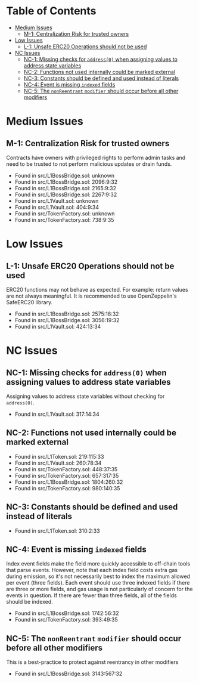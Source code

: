 # Table of Contents

- [Medium Issues](#medium-issues)
  - [M-1: Centralization Risk for trusted owners](#M-1)
- [Low Issues](#low-issues)
  - [L-1: Unsafe ERC20 Operations should not be used](#L-1)
- [NC Issues](#nc-issues)
  - [NC-1: Missing checks for `address(0)` when assigning values to address state variables](#NC-1)
  - [NC-2: Functions not used internally could be marked external](#NC-2)
  - [NC-3: Constants should be defined and used instead of literals](#NC-3)
  - [NC-4: Event is missing `indexed` fields](#NC-4)
  - [NC-5: The `nonReentrant` `modifier` should occur before all other modifiers](#NC-5)


# Medium Issues

<a name="M-1"></a>
## M-1: Centralization Risk for trusted owners

Contracts have owners with privileged rights to perform admin tasks and need to be trusted to not perform malicious updates or drain funds.

- Found in src/L1BossBridge.sol: unknown
- Found in src/L1BossBridge.sol: 2096:9:32
- Found in src/L1BossBridge.sol: 2165:9:32
- Found in src/L1BossBridge.sol: 2267:9:32
- Found in src/L1Vault.sol: unknown
- Found in src/L1Vault.sol: 404:9:34
- Found in src/TokenFactory.sol: unknown
- Found in src/TokenFactory.sol: 738:9:35


# Low Issues

<a name="L-1"></a>
## L-1: Unsafe ERC20 Operations should not be used

ERC20 functions may not behave as expected. For example: return values are not always meaningful. It is recommended to use OpenZeppelin's SafeERC20 library.

- Found in src/L1BossBridge.sol: 2575:18:32
- Found in src/L1BossBridge.sol: 3056:19:32
- Found in src/L1Vault.sol: 424:13:34


# NC Issues

<a name="NC-1"></a>
## NC-1: Missing checks for `address(0)` when assigning values to address state variables

Assigning values to address state variables without checking for `address(0)`.

- Found in src/L1Vault.sol: 317:14:34


<a name="NC-2"></a>
## NC-2: Functions not used internally could be marked external



- Found in src/L1Token.sol: 219:115:33
- Found in src/L1Vault.sol: 260:78:34
- Found in src/TokenFactory.sol: 448:37:35
- Found in src/TokenFactory.sol: 657:317:35
- Found in src/L1BossBridge.sol: 1804:260:32
- Found in src/TokenFactory.sol: 980:140:35


<a name="NC-3"></a>
## NC-3: Constants should be defined and used instead of literals



- Found in src/L1Token.sol: 310:2:33


<a name="NC-4"></a>
## NC-4: Event is missing `indexed` fields

Index event fields make the field more quickly accessible to off-chain tools that parse events. However, note that each index field costs extra gas during emission, so it's not necessarily best to index the maximum allowed per event (three fields). Each event should use three indexed fields if there are three or more fields, and gas usage is not particularly of concern for the events in question. If there are fewer than three fields, all of the fields should be indexed.

- Found in src/L1BossBridge.sol: 1742:56:32
- Found in src/TokenFactory.sol: 393:49:35


<a name="NC-5"></a>
## NC-5: The `nonReentrant` `modifier` should occur before all other modifiers

This is a best-practice to protect against reentrancy in other modifiers

- Found in src/L1BossBridge.sol: 3143:567:32


